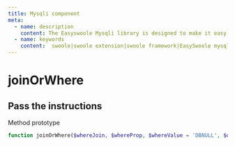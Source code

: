 ```yaml
---
title: Mysqli component
meta:
  - name: description
    content: The Easyswoole Mysqli library is designed to make it easy for users to make a database call in an object-oriented form. And provide basic support for advanced usage such as Orm components.
  - name: keywords
    content:  swoole|swoole extension|swoole framework|EasySwoole mysqli|EasySwoole ORM|Swoole mysqli coroutine client|swoole ORM
---
```

# joinOrWhere



## Pass the instructions

Method prototype
```php
function joinOrWhere($whereJoin, $whereProp, $whereValue = 'DBNULL', $operator = '=')
```

